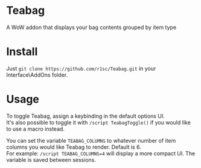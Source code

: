 # Teabag
A WoW addon that displays your bag contents grouped by item type

# Install
Just ```git clone https://github.com/r1sc/Teabag.git``` in your Interface\AddOns folder.

# Usage
To toggle Teabag, assign a keybinding in the default options UI.  
It's also possible to toggle it with ```/script TeabagToggle()``` if you would like to use a macro instead.

You can set the variable ```TEABAG_COLUMNS``` to whatever number of item columns you would like Teabag to render. Default is 6.  
For example: ```/script TEABAG_COLUMNS=4``` will display a more compact UI. The variable is saved between sessions.
